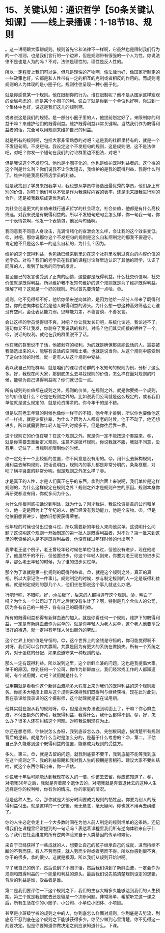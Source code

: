 # 15、关键认知：通识哲学【50条关键认知课】——线上录播课：1-18节18、规则

。这一讲啊跟大家聊规则。规则首先它和法律不一样啊，它虽然也是限制我们行为的一个准则，也是我们言行的一个边界，但是规则带有很强的一个人为性。你说法律不是也是人为的吗？不对，法律是理性的，理性是反人性的。

所以一定程度上我们可以讲，但凡是理性的产物啊，像法律也好，像国家所制定的一些政策也好，它都是和人性带有一定的相互的克制或者相反的作用的。而规则呢规则的人为体现的是小圈子化。规则往往呈现一种小圈子化。

就是你感觉某一个规则。他在限制你的行为。谁在限制呢？他不是从国家这样宏观的全局考虑的，而是某个小圈子的利。说白了就是你到一个单位也好啊，你进到一个集体中也好，说这是我们这儿的规则啊。

或者说这是我们的规矩。是一部分小圈子里的人，他提前划定好了。来限制你的利益干嘛？来维护他们的既得利益。维护既得利益非常关键啊。当然我们作为既得利益者的话，完全可以用规则来维护自己的利益。

就是所有的规则啊，包括大家非常熟悉的对吧？这是我的社群里特有的，就是一个不发短句啊。不发短句。我设定这个不发短句的规则，这是规则吧，这不是法律吧，对吧？你发一个短句在我们的讨论群里边不犯法，对吧？

但是我说这个不发短句。他也是小圈子化的，他也是维护既得利益者的。这个得的这个利是什么利？你们说我不让你发短去，我维护的是我的既得利益，我得什么利了。维护的是我高校筛选学员的利益。

就是我找到了学员来跟我学习，我也想从学员中筛选出最优秀的学员，他们身上有别的价值，对吧？他们可以不管是作为我课程内容的表率，还是未来跟我进行别的合作，还是被我栽培成更优秀的人。

为社会创造更大的价值来践行通识哲学的社会理念，社会价值，他都是有什么高校筛选，对我来说是有既得利益的。所以不发短句短句会怎么样，你一句我一句，你一个表情包啊，他发一个表情包，他发两句话啊。

我同意我不同意人身攻击，充满情绪化的宣泄会怎么样，会让我的这个效率变低。😡，对吧。那你说那你这个不发短句的规则是这么自私啊制定的那我不要遵守。肯定他不只是这么单一的这么自私的，为什么？因为。

维护的这个既得利益，也包括已经来到里边在这个社群里收到过真向的内容价值的老学员。对吗？我们的老学员在我们的课程讨论群里边认识了其他的同学，认识了同屏的人，看到了优秀的同学的发言。

甚至自己的发言也受到了正向的回馈，这些都是既得利益。什么社交价值啊，社交价值就是既得利益。所以维护我不发短句维护的这个规则就是为了维护既得利益。理解了吗？这就是一个好的规则。所以首先要清楚一点哈。😊。

规则。他不见得都不好，他给你带来逆向体验，是因为他给一部分人带来了既得利益，你的逆向体验恰恰是他人既得利益的源头。为什么想一想这种高效筛选会让谁没有空间。会让表达能力弱。思辨能力差，不善言谈，不善发言。

会让这样的学员觉得很不爽，对吧？你让我发长句吧，系统化论述，我论述不了。短句你又不让我发，你剥夺了我说话的权利，对吗？他们其实间接的牺牲了一个。😡，说话的权利。就他在我的群里说不了话。

他在我的群里说不了话，他被剥夺的权利。为的就是确保那些能说话的人，需要被我筛选出来的人，能够有说话的空间和土壤。也就是说当你。从这个规则中感受到了逆向体验的时候。就一定有人从这个规则中受益。

我以我自己的社群啊，就是咱们的课程讨论群的不发短句的规则为例，分析了这么多。好，我现在问大家，那到底怎么去寻找规则的价值，怎么样在面对规则的时候，能够为自己谋得利益呢？你们就记住一点。

所有规则的价值都在规则之外。规则的价值。在规则之外。就是你要找一个规则，它的价值是什么？它是在规则之外的。比如说我们公司就是这么规定的，或者我们单位就是这么规定的，就是论资排辈的。你今年干的是不错。

但是以前老王年轻的时候也像你一样干的不错，他今年才排到，所以你也要像他这样一样排，就是论资排辈，为什么？因为人人都有老的时候。他干不动了，他还想进步，所以就需要你年轻人能干的时候多干，但是你往后靠一靠。

这个规则它的价值在哪？在这个规则之外。就是你一定不能按这个套路来。😡，就是你需要去重新定义规则，注意不是破坏规则。你说我就不服，我就不同意，没有用。记住了，当规则能限制你的时候。

你一定处于一个比较低的位置，你不同意是没有用的。😡，用什么去解构规则，用利益去解构规则，把话说明白，规则内的事儿都是非常分明的，条条框框，对吧？横平竖直的非常分明。但是规则之外怎么样？😡。

才是真正的人性，才是人们真正在乎的东西。拿到台面上来说啊，我们单位是这样规则的，为什么这样规定在规则之外？规则之外才是规则产生的原因。规则本身你再研究都没有用，你就多问为什么。

为什么刨根问底把话说到明处，就为什么？刚才我讲，我说论资排辈的公司和单位，他一定是因为上了年纪的人，他已经没有劳动能力，他是个废物。😡，但是他依旧想要进步，他依旧想要获得荣誉。

他年轻的时候也付出过奋斗过，所以需要新的年轻人来向他买单。这说明什么问题？这说明这个规则一开始制定的第一批人是既得利益者，对不对？第一批来到这里的老资格的人是不是既得利益者，他没有经过年轻时候的付出啊？

我举老王这个例子，老王曾经年轻时候在单位付出过，但他没有进步，现在他老了，他虽然干的不行，但他要进步，你这个年轻人刚来，你要为老王现在的进步买单，那么老王年轻的时候，为了谁的进步买过单。

那个为了谁就是第一批规则的既得利益者。😊，就是这个规则之外，真正的真相。所以大家记住一件事儿，规则制定的时候，参与制定规则的人一定是既得利益者。就是制定规则的那几个人，他们坐在那说这个事儿就这么办吧。

行吧行吧，不错吧。好，ok拍板了，后来的人都得遵守这个规则。😡，明白了吗？为什么一个公司过了几年之后就没有生计了？啊，特别是几个合伙人的公司，因为各有自己的一摊子，各有自己的既得利益。

所有的既得利益都得有新鲜血液的加入。就是你看任何一个规则，维护下的既得利益，一定是有新鲜血液作为买单的。就是你年轻人为老人买单，这个老人他要享受很好的待遇，就一定得有年轻人付出额外的劳动。

这个世界上的价值是守恒的。😊，这个世界上的金钱是守恒的，你可能觉得啊不对呀，我们可以合作共赢啊，共赢是因为有更大的系统在做损失。所有一个系统之内，对于蛋糕的分配，如果说遵守某一种规则的话。

那么一定有既得利益。所以说到这里，这个新鲜血液的问题。这也是我提倡大家。单干的原因。你到任何一个公司，你作为新鲜血业。我们经常找工作的人都知道啊，有个试用期，对吧？试用期是什么？

试用期就是看看你这个新鲜血液能多大程度上来为我们的既得利益的这个规则服务。你能多大程度上顺从这个规则来保持我们既得利与继续获得。现在此时此刻，我在录课给我录课的这个摄影师，这个助理就是正在试用期。

他其实就在服从我的规则呀。😡，但是没有办法说到明面上了，干嘛？你心鲜血液，不付出额外的劳动，我既得利益，我得什么，我什么都得不到。😡，好，怎么办？很多人还在纠结这个问题。对吧我说到现在为止。

你还在想老师，你快说怎么办呀，我到底该怎么办，先刨根问底，搞清楚所有规则背后的逻辑，就是为什么当时是怎么分的，是基于什么考虑的？😡，第二。评估自己多久能够到这个既得利益的位置，能够成为规则的受益方。

多久。第三。😊，就是去留的问题。就我到底要不要干，我到底能不能等我到底在这个规则之下，我的利益周期和我对我人生的预期是否相符。建议大家不要纠结哈，就这个东西你算出来，你一评估。

你说我十年后可能能达到我现在收入的一倍，你该去去留，你应该知道了。😡，对吧我30年之后，我就是奔着那个退休去的。对吧我就是奔着退休去的这种人生选择是你的权利哈，你有你的情况，你的家庭的情况。

但是这种人生。😊，那你就是大部分时间要成为规则的牺牲品。你要为别人的既得利益付出。就是这样的一个逻辑，毫无悬念，毫无疑问，你也就不用再去纠结了。

你的人生必定会走上一个大多数时间在为他人前人制定的规则埋单的这条路。还记得我们在课程里经常提到的一句话吗？表达着课程里我们所有逆向体验来自于什么？我们在社会维度的所有逆向体验来自于人类基因的传承和繁衍。

来自于已经获得了一些成就的人，想要让自己的孩子继承自己的成就，进而持续不断的不劳而获。有人不劳而获，就人劳而少得或者劳而不得。所以你感到很不爽。你干的很多，拿的很少。这就是根源。所以我们从规则开始讲啊。

举了我自己的例子。然后说到了小圈子话，然后我们讲到了新鲜血液，一定会作为规则和既得利益的一个能量和利益的源头。最后我们说先搞清楚规则设定的逻辑，背后的利益是谁，受益者是谁。

第二是我们要评估一下这个规则之下，我们的生存大概多久能够达到我们的人生预期。第三个就是我到底去还是留是一个决断问题。非常简单，希望听完这一课之后，所有生活在你的小圈子、小公司、小单位小团体、小项目。

甚至是小班级学校的规则之中的人，你到底怎么样面对规则，你到底是去势流，到底忍不忍到底在这个规则之下能够获得多少，你至少做到心里清楚，你不见得这一刻要决定。但是你要知道你做决定之前应该知道什么。下课。

